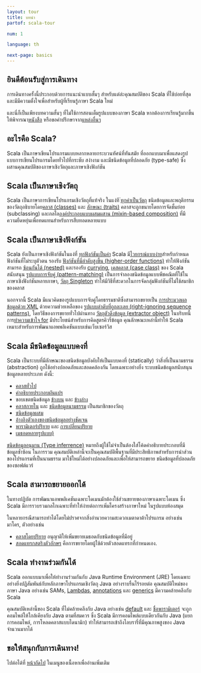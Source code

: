 ```yaml
---
layout: tour
title: บทนำ
partof: scala-tour

num: 1

language: th

next-page: basics
---
```


## ยินดีต้อนรับสู่การเดินทาง
การเดินทางครั้งนี้ประกอบด้วยการแนะนำแบบสั้นๆ สำหรับแต่ล่ะคุณสมบัติของ Scala ที่ใช้บ่อยที่สุด และมีมีความตั้งใจเพื่อสำหรับผู้ที่เรียนรู้ภาษา Scala ใหม่

และนี่ก็เป็นเพียงบทความสั้นๆ ที่ไม่ใช้การสอนเต็มรูปแบบของภาษา Scala หากต้องการเรียนรู้มากขึ้นให้พิจารณา[หนังสือ](/books.html) หรือขอคำปรึกษาจาก[แหล่งอื่นๆ](/learn.html)

## อะไรคือ Scala?
 Scala เป็นภาษาเขียนโปรแกรมแบบหลากหลายกระบวนทัศน์ที่ทันสมัย ที่ออกแบบมาเพื่อแสดงรูปแบบการเขียนโปรแกรมโดยทั่วไปที่กระชับ สง่างาม และมีชนิดข้อมูลที่ปลอดภัย (type-safe) ซึ่งผสานคุณสมบัติของภาษาเชิงวัตถุและภาษาเชิงฟังก์ชัน

## Scala เป็นภาษาเชิงวัตถุ ##
Scala เป็นภาษาการเขียนโปรแกรมเชิงวัตถุที่แท้จริง ในแง่ที [่ทุกค่าเป็นวัตถุ](unified-types.html) ชนิดข้อมูลและพฤติกรรมของวัตถุอธิบายโดย[คลาส (classes)](classes.html) และ [ลักษณะ (traits)](traits.html) คลาสจะถูกขนายโดยการจัดชั้นย่อย (subclassing) และกลไล[องค์ประกอบแบบผสมผสาน (mixin-based composition)](mixin-class-composition.html) ที่มีความยืดหยุ่นเพื่อทดแทนสำหรับการสืบทอดหลายแบบ

## Scala เป็นภาษาเชิงฟังก์ชัน ##
Scala ยังเป็นภาษาเชิงฟังก์ชันในแง่ที่ [ทุกฟังก์ชันเป็นค่า](unified-types.html)  Scala มี[ไวยกรณ์แบบง่าย](basics.html#functions)สำหรับกำหนดฟังก์ชันที่ไม่ระบุตัวตน รองรับ [ฟังก์ชันที่มีลำดับสูงขึ้น (higher-order functions)](higher-order-functions.html) ทำให้ฟังก์ชันสามารถ [ซ้อนกันได้ (nested)](nested-functions.html) และรองรับ [currying](multiple-parameter-lists.html), [เคสคลาส (case class)](case-classes.html) ของ Scala สนับสนุน [รูปแบบการจับคู่ (pattern-matching)](pattern-matching.html) เป็นการจำลองชนิดข้อมูลแบบพีชคณิตที่ใช้ในภาษาเชิงฟังก์ชันหลายภาษา, [วัตถุ Singleton](singleton-objects.html) ทำให้มีวิธีที่สะดวกในการจัดกลุ่มฟังก์ชันที่ไม่ใช้สมาชิกของคลาส

นอกจากนี้ Scala มีแนวคิดของรูปแบบการจับคู่โดยธรรมชาติซึ่งสามารถขยายเป็น [การประมวลผลข้อมูลด้วย XML](https://github.com/scala/scala-xml/wiki/XML-Processing) ด้วยความช่วยเหลือของ [รูปแบบลำดับที่ถูกละเลย (right-ignoring sequence patterns)](regular-expression-patterns.html), โดยวิธีของการขยายทั่วไปผ่านทาง [วัตถุตัวดึงข้อมูล (extractor object)](extractor-objects.html) ในบริบทนี้ การ[ทำความเข้าใจ for](for-comprehensions.html) มีประโยชน์สำหรับการคิดสูตรคิวรี่ข้อมูล คุณลักษณะเหล่านี้ทำให้ Scala เหมาะสำหรับการพัฒนาแอพพลิเคชันแบบเช่นเว็บเซอร์วิส

## Scala มีชนิดข้อมูลแบบคงที่ ##
Scala เป็นระบบที่มีลักษณะของชนิดข้อมูลบังคับให้เป็นแบบคงที่ (statically) ว่าสิ่งที่เป็นนามธรรม (abstraction) ถูกใช้อย่างปลอดภัยและสอดคล้องกัน โดยเฉพาะอย่างยิ่ง ระบบชนิดข้อมูลสนับสนุนข้อมูลหลายประเภท ดังนี้:

* [คลาสทั่วไป](generic-classes.html)
* [คำอธิบายประกอบผันแปร](variances.html)
* ขอบเขตชนิดข้อมูล [ข้างบน](upper-type-bounds.html) และ [ข้างล่าง](lower-type-bounds.html)
* [คลาสภายใน](inner-classes.html) และ [ชนิดข้อมูลนามธรรม](abstract-type-members.html) เป็นสมาชิกของวัตถุ
* [ชนิดข้อมูลผสม](compound-types.html)
* [อ้างอิงตัวเองของชนิดข้อมูลอย่างชัดเจน](self-types.html)
* [พารามิเตอร์ปริยาย](implicit-parameters.html) และ [การเปลี่ยนปริยาย](implicit-conversions.html)
* [เมธอดหลายรูปแบบ)](polymorphic-methods.html)

[ชนิดข้อมูลอนุมาน (Type inferrence)](type-inference.html) หมายถึงผู้ใช้ไม่จำเป็นต้องใส่โค้ดคำอธิบายประกอบที่มีข้อมูลซ้ำซ้อน ในการรวม คุณสมบัติเหล่านี้จะเป็นคุณสมบัติพื้นฐานที่มีประสิทธิภาพสำหรับการนำส่วนของโปรแกรมที่เป็นนามธรรม มาใช้ใหม่ได้อย่างปลอดภัยและเพื่อให้สามารถขยาย ชนิดข้อมูลที่ปลอดภัยของซอฟต์แวร์

## Scala สามารถขยายออกได้ ##

ในทางปฏิบัต การพัฒนาแอพพลิเคชันเฉพาะโดเมนมักต้องใช้ส่วนขยายของภาษาเฉพาะโดเมน ซึ่ง Scala มีการรวบรวมกลไกเฉพาะที่ทำให้ง่ายต่อการเพิ่มโครงสร้างภาษาใหม่ ในรูปแบบห้องสมุด

ในหลายกรณีสามารถทำได้โดยไม่ปราศจากสิ่งอำนวยความสะดวกเมตาดาต้าโปรแกรม อย่างเช่น มาโคร, ตัวอย่างเช่น

* [คลาสโดยปริยาย](http://docs.scala-lang.org/overviews/core/implicit-classes.html) อนุญาติให้เพิ่มขยายเมธอดกับชนิดข้อมูลที่มีอยู่
* [สอดแทรกสตริงตัวอักษร](/overviews/core/string-interpolation.html) คือการขยายโดยผู้ใช้ด้วยตัวสอดแทรกที่กำหนดเอง.

## Scala ทำงานร่วมกันได้

Scala ออกแบบมาเพื่อให้ทำงานร่วมกันกับ Java Runtime Environment (JRE) โดยเฉพาะอย่างยิ่งปฏิสัมพันธ์กับหลักภาษาโปรแกรมเชิงวัตถุ Java อย่างราบรื่นไร้รอยต่อ คุณสมบัติใหม่ของภาษา Java อย่างเช่น SAMs, [Lambdas](higher-order-functions.html), [annotations](annotations.html) และ [generics](generic-classes.html) มีความคล้ายคลึงกับ Scala

คุณสมบัติเหล่านี้ของ Scala ที่ไม่คล้ายคลึงกับ Java อย่างเช่น [default](default-parameter-values.html) และ [ชื่อพารามิเตอร์](named-arguments.html) จะถูกคอมไพล์ให้ใกล้เคียงกับ Java ตามที่สมควร ซึ่ง Scala มีการคอมไพล์แบบเดียวกันกับ Java (แยกการคอมไพล์, การโหลดคลาสแบบไดนามิก) ทำให้สามารถเข้าถึงไลบรารี่ที่มีคุณภาพสูงของ Java จำนวนมากได้

## ขอให้สนุกกับการเดินทาง!

ไปต่อได้ที่ [หน้าถัดไป](basics.html) ในเมนูของเนื้อหาเพื่ออ่านเพิ่มเติม
